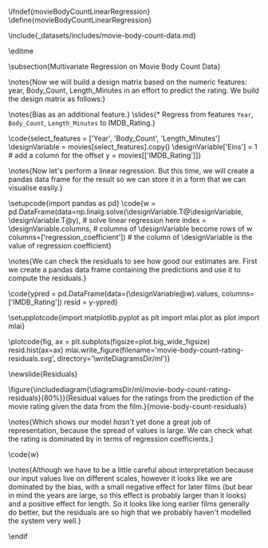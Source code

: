 \ifndef{movieBodyCountLinearRegression}
\define{movieBodyCountLinearRegression}

\include{_datasets/includes/movie-body-count-data.md}

\editme

\subsection{Multivariate Regression on Movie Body Count Data}

\notes{Now we will build a design matrix based on the numeric features: year, Body_Count, Length_Minutes in an effort to predict the rating. We build the design matrix as follows:}

\notes{Bias as an additional feature.}
\slides{* Regress from features `Year`, `Body_Count`, `Length_Minutes` to IMDB_Rating.}

\code{select_features = ['Year', 'Body_Count', 'Length_Minutes']
\designVariable = movies[select_features].copy()
\designVariable['Eins'] = 1 # add a column for the offset
y = movies[['IMDB_Rating']]}

\notes{Now let's perform a linear regression. But this time, we will create a pandas data frame for the result so we can store it in a form that we can visualise easily.}

\setupcode{import pandas as pd}
\code{w = pd.DataFrame(data=np.linalg.solve(\designVariable.T@\designVariable, \designVariable.T@y),  # solve linear regression here
                 index = \designVariable.columns,  # columns of \designVariable become rows of w
                 columns=['regression_coefficient']) # the column of \designVariable is the value of regression coefficient}

\notes{We can check the residuals to see how good our estimates are. First we create a pandas data frame containing the predictions and use it to compute the residuals.}

\code{ypred = pd.DataFrame(data=(\designVariable@w).values, columns=['IMDB_Rating'])
resid = y-ypred}

\setupplotcode{import matplotlib.pyplot as plt
import mlai.plot as plot
import mlai}

\plotcode{fig, ax = plt.subplots(figsize=plot.big_wide_figsize)
resid.hist(ax=ax)
mlai.write_figure(filename='movie-body-count-rating-residuals.svg', 
				  directory='\writeDiagramsDir/ml')}

\newslide{Residuals}

\figure{\includediagram{\diagramsDir/ml/movie-body-count-rating-residuals}{80%}}{Residual values for the ratings from the prediction of the movie rating given the data from the film.}{movie-body-count-residuals}

\notes{Which shows our model *hasn't* yet done a great job of representation, because the spread of values is large. We can check what the rating is dominated by in terms of regression coefficients.}

\code{w}

\notes{Although we have to be a little careful about interpretation because our input values live on different scales, however it looks like we are dominated by the bias, with a small negative effect for later films (but bear in mind the years are large, so this effect is probably larger than it looks) and a positive effect for length. So it looks like long earlier films generally do better, but the residuals are so high that we probably haven't modelled the system very well.}

                            
\endif
